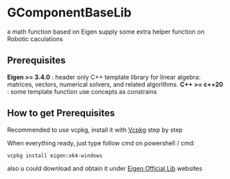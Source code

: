 # GComponentBaseLib
a math function based on Eigen supply some extra helper function on Robotic caculations

## Prerequisites
**Eigen >= 3.4.0** : header only C++ template library for linear algebra: matrices, vectors, numerical solvers, and related algorithms.
**C++ >= c++20**   : some template function use concepts as constrains
## How to get Prerequisites
Recommended to use vcpkg, install it with [Vcpkg](https://github.com/microsoft/vcpkg) step by step

When everything ready, just type follow cmd on powershell / cmd: 

`vcpkg install eigen:x64-windows`

also u could download and obtain it under [Eigen Official Lib](https://gitlab.com/libeigen/eigen) websites
